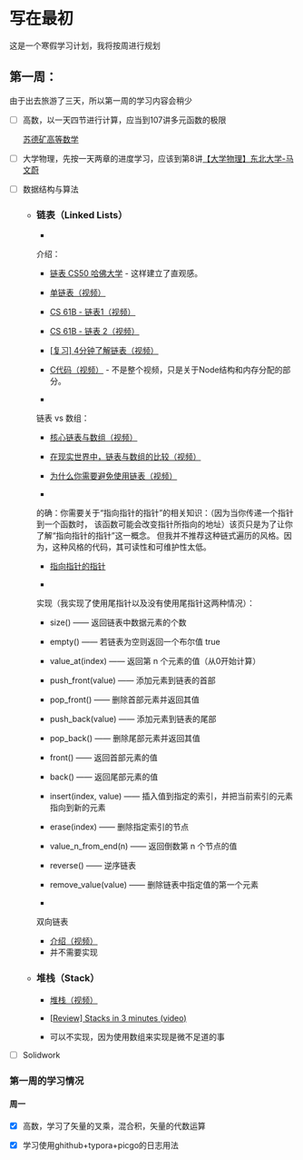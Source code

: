 # 写在最初
这是一个寒假学习计划，我将按周进行规划

## 第一周：

由于出去旅游了三天，所以第一周的学习内容会稍少

- [ ] 高数，以一天四节进行计算，应当到107讲多元函数的极限

  [苏德矿高等数学](https://www.bilibili.com/video/BV1Lt411r7NQ?spm_id_from=333.788.player.switch&vd_source=5233a63dd0b8f709a0cc0d7fd9a725f0&p=96)

- [ ] 大学物理，先按一天两章的进度学习，应该到第8讲[【大学物理】东北大学-马文蔚](https://www.bilibili.com/video/BV1qW411H7UX/?share_source=copy_web&vd_source=cdf177ad665393b74a89c709a8ea89a3)

- [ ] 数据结构与算法

  - ### 链表（Linked Lists）

    -  

      介绍：

      -  [链表 CS50 哈佛大学](https://www.youtube.com/watch?v=2T-A_GFuoTo&t=650s) - 这样建立了直观感。
      -  [单链表（视频）](https://www.coursera.org/lecture/data-structures/singly-linked-lists-kHhgK)
      -  [CS 61B - 链表1（视频）](https://archive.org/details/ucberkeley_webcast_htzJdKoEmO0)
      -  [CS 61B - 链表 2（视频）](https://archive.org/details/ucberkeley_webcast_-c4I3gFYe3w)
      -  [[复习\] 4分钟了解链表（视频）](https://youtu.be/F8AbOfQwl1c)

    -  [C代码（视频）](https://www.youtube.com/watch?v=QN6FPiD0Gzo) - 不是整个视频，只是关于Node结构和内存分配的部分。

    -  

      链表 vs 数组：

      - [核心链表与数组（视频）](https://www.coursera.org/lecture/data-structures-optimizing-performance/core-linked-lists-vs-arrays-rjBs9)
      - [在现实世界中，链表与数组的比较（视频）](https://www.coursera.org/lecture/data-structures-optimizing-performance/in-the-real-world-lists-vs-arrays-QUaUd)

    -  [为什么你需要避免使用链表（视频）](https://www.youtube.com/watch?v=YQs6IC-vgmo)

    -  

      的确：你需要关于“指向指针的指针”的相关知识：（因为当你传递一个指针到一个函数时， 该函数可能会改变指针所指向的地址）该页只是为了让你了解“指向指针的指针”这一概念。 但我并不推荐这种链式遍历的风格。因为，这种风格的代码，其可读性和可维护性太低。

      - [指向指针的指针](https://www.eskimo.com/~scs/cclass/int/sx8.html)

    -  

      实现（我实现了使用尾指针以及没有使用尾指针这两种情况）：

      -  size() —— 返回链表中数据元素的个数
      -  empty() —— 若链表为空则返回一个布尔值 true
      -  value_at(index) —— 返回第 n 个元素的值（从0开始计算）
      -  push_front(value) —— 添加元素到链表的首部
      -  pop_front() —— 删除首部元素并返回其值
      -  push_back(value) —— 添加元素到链表的尾部
      -  pop_back() —— 删除尾部元素并返回其值
      -  front() —— 返回首部元素的值
      -  back() —— 返回尾部元素的值
      -  insert(index, value) —— 插入值到指定的索引，并把当前索引的元素指向到新的元素
      -  erase(index) —— 删除指定索引的节点
      -  value_n_from_end(n) —— 返回倒数第 n 个节点的值
      -  reverse() —— 逆序链表
      -  remove_value(value) —— 删除链表中指定值的第一个元素

    -  

      双向链表

      - [介绍（视频）](https://www.coursera.org/learn/data-structures/lecture/jpGKD/doubly-linked-lists)
      - 并不需要实现

  - ### 堆栈（Stack）

    -  [堆栈（视频）](https://www.coursera.org/learn/data-structures/lecture/UdKzQ/stacks)

    -  [[Review\] Stacks in 3 minutes (video)](https://youtu.be/KcT3aVgrrpU)

    -  可以不实现，因为使用数组来实现是微不足道的事

- [ ] Solidwork

### 第一周的学习情况

#### 周一

- [x] 高数，学习了矢量的叉乘，混合积，矢量的代数运算
- [x] 学习使用ghithub+typora+picgo的日志用法









